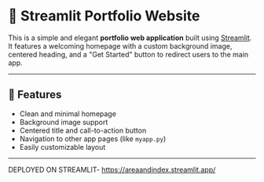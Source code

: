 # 💼 Streamlit Portfolio Website

This is a simple and elegant **portfolio web application** built using [Streamlit](https://streamlit.io/). It features a welcoming homepage with a custom background image, centered heading, and a "Get Started" button to redirect users to the main app.

---

## 🚀 Features

- Clean and minimal homepage
- Background image support
- Centered title and call-to-action button
- Navigation to other app pages (like `myapp.py`)
- Easily customizable layout

---

DEPLOYED ON STREAMLIT-
https://areaandindex.streamlit.app/

